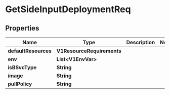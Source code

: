 

# GetSideInputDeploymentReq


## Properties

Name | Type | Description | Notes
------------ | ------------- | ------------- | -------------
**defaultResources** | **V1ResourceRequirements** |  | 
**env** | **List&lt;V1EnvVar&gt;** |  | 
**isBSvcType** | **String** |  | 
**image** | **String** |  | 
**pullPolicy** | **String** |  | 



